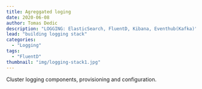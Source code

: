 ```yaml
---
title: Agreggated loging
date: 2020-06-08
author: Tomas Dedic
description: "LOGGING: ElasticSearch, FluentD, Kibana, Eventhub(Kafka)"
lead: "building logging stack"
categories:
  - "Logging"
tags:
  - "FluentD"
thumbnail: "img/logging-stack1.jpg"
---
```

Cluster logging components, provisioning and configuration.
